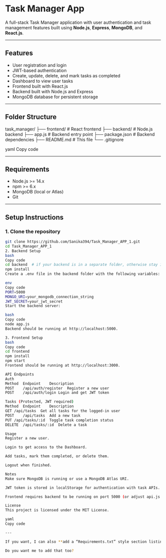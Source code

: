 # Task Manager App

A full-stack Task Manager application with user authentication and task management features built using **Node.js**, **Express**, **MongoDB**, and **React.js**.

---

## Features

- User registration and login
- JWT-based authentication
- Create, update, delete, and mark tasks as completed
- Dashboard to view user tasks
- Frontend built with React.js
- Backend built with Node.js and Express
- MongoDB database for persistent storage

---

## Folder Structure

task_manager/
├── frontend/ # React frontend
├── backend/ # Node.js backend
├── app.js # Backend entry point
├── package.json # Backend dependencies
├── README.md # This file
└── .gitignore

yaml
Copy code

---

## Requirements

- Node.js >= 14.x
- npm >= 6.x
- MongoDB (local or Atlas)
- Git

---

## Setup Instructions

### 1. Clone the repository

```bash
git clone https://github.com/Sanika394/Task_Manager_APP_1.git
cd Task_Manager_APP_1
2. Backend Setup
bash
Copy code
cd backend  # if your backend is in a separate folder, otherwise stay in root
npm install
Create a .env file in the backend folder with the following variables:

env
Copy code
PORT=5000
MONGO_URI=your_mongodb_connection_string
JWT_SECRET=your_jwt_secret
Start the backend server:

bash
Copy code
node app.js
Backend should be running at http://localhost:5000.

3. Frontend Setup
bash
Copy code
cd frontend
npm install
npm start
Frontend should be running at http://localhost:3000.

API Endpoints
Auth
Method	Endpoint	Description
POST	/api/auth/register	Register a new user
POST	/api/auth/login	Login and get JWT token

Tasks (Protected, JWT required)
Method	Endpoint	Description
GET	/api/tasks	Get all tasks for the logged-in user
POST	/api/tasks	Add a new task
PUT	/api/tasks/:id	Toggle task completion status
DELETE	/api/tasks/:id	Delete a task

Usage
Register a new user.

Login to get access to the Dashboard.

Add tasks, mark them completed, or delete them.

Logout when finished.

Notes
Make sure MongoDB is running or use a MongoDB Atlas URI.

JWT token is stored in localStorage for authentication with task APIs.

Frontend requires backend to be running on port 5000 (or adjust api.js URLs).

License
This project is licensed under the MIT License.

yaml
Copy code

---

If you want, I can also **add a “Requirements.txt” style section listing all npm packages for backend and frontend** so anyone cloning your repo can just install them easily.  

Do you want me to add that too?
